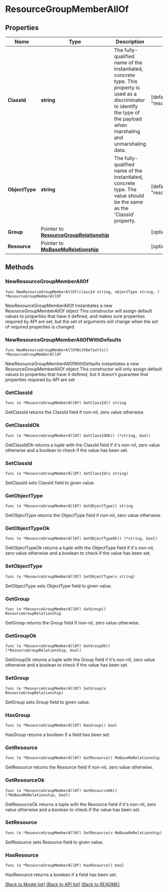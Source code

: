 # ResourceGroupMemberAllOf

## Properties

Name | Type | Description | Notes
------------ | ------------- | ------------- | -------------
**ClassId** | **string** | The fully-qualified name of the instantiated, concrete type. This property is used as a discriminator to identify the type of the payload when marshaling and unmarshaling data. | [default to "resource.GroupMember"]
**ObjectType** | **string** | The fully-qualified name of the instantiated, concrete type. The value should be the same as the &#39;ClassId&#39; property. | [default to "resource.GroupMember"]
**Group** | Pointer to [**ResourceGroupRelationship**](resource.Group.Relationship.md) |  | [optional] 
**Resource** | Pointer to [**MoBaseMoRelationship**](mo.BaseMo.Relationship.md) |  | [optional] 

## Methods

### NewResourceGroupMemberAllOf

`func NewResourceGroupMemberAllOf(classId string, objectType string, ) *ResourceGroupMemberAllOf`

NewResourceGroupMemberAllOf instantiates a new ResourceGroupMemberAllOf object
This constructor will assign default values to properties that have it defined,
and makes sure properties required by API are set, but the set of arguments
will change when the set of required properties is changed

### NewResourceGroupMemberAllOfWithDefaults

`func NewResourceGroupMemberAllOfWithDefaults() *ResourceGroupMemberAllOf`

NewResourceGroupMemberAllOfWithDefaults instantiates a new ResourceGroupMemberAllOf object
This constructor will only assign default values to properties that have it defined,
but it doesn't guarantee that properties required by API are set

### GetClassId

`func (o *ResourceGroupMemberAllOf) GetClassId() string`

GetClassId returns the ClassId field if non-nil, zero value otherwise.

### GetClassIdOk

`func (o *ResourceGroupMemberAllOf) GetClassIdOk() (*string, bool)`

GetClassIdOk returns a tuple with the ClassId field if it's non-nil, zero value otherwise
and a boolean to check if the value has been set.

### SetClassId

`func (o *ResourceGroupMemberAllOf) SetClassId(v string)`

SetClassId sets ClassId field to given value.


### GetObjectType

`func (o *ResourceGroupMemberAllOf) GetObjectType() string`

GetObjectType returns the ObjectType field if non-nil, zero value otherwise.

### GetObjectTypeOk

`func (o *ResourceGroupMemberAllOf) GetObjectTypeOk() (*string, bool)`

GetObjectTypeOk returns a tuple with the ObjectType field if it's non-nil, zero value otherwise
and a boolean to check if the value has been set.

### SetObjectType

`func (o *ResourceGroupMemberAllOf) SetObjectType(v string)`

SetObjectType sets ObjectType field to given value.


### GetGroup

`func (o *ResourceGroupMemberAllOf) GetGroup() ResourceGroupRelationship`

GetGroup returns the Group field if non-nil, zero value otherwise.

### GetGroupOk

`func (o *ResourceGroupMemberAllOf) GetGroupOk() (*ResourceGroupRelationship, bool)`

GetGroupOk returns a tuple with the Group field if it's non-nil, zero value otherwise
and a boolean to check if the value has been set.

### SetGroup

`func (o *ResourceGroupMemberAllOf) SetGroup(v ResourceGroupRelationship)`

SetGroup sets Group field to given value.

### HasGroup

`func (o *ResourceGroupMemberAllOf) HasGroup() bool`

HasGroup returns a boolean if a field has been set.

### GetResource

`func (o *ResourceGroupMemberAllOf) GetResource() MoBaseMoRelationship`

GetResource returns the Resource field if non-nil, zero value otherwise.

### GetResourceOk

`func (o *ResourceGroupMemberAllOf) GetResourceOk() (*MoBaseMoRelationship, bool)`

GetResourceOk returns a tuple with the Resource field if it's non-nil, zero value otherwise
and a boolean to check if the value has been set.

### SetResource

`func (o *ResourceGroupMemberAllOf) SetResource(v MoBaseMoRelationship)`

SetResource sets Resource field to given value.

### HasResource

`func (o *ResourceGroupMemberAllOf) HasResource() bool`

HasResource returns a boolean if a field has been set.


[[Back to Model list]](../README.md#documentation-for-models) [[Back to API list]](../README.md#documentation-for-api-endpoints) [[Back to README]](../README.md)


